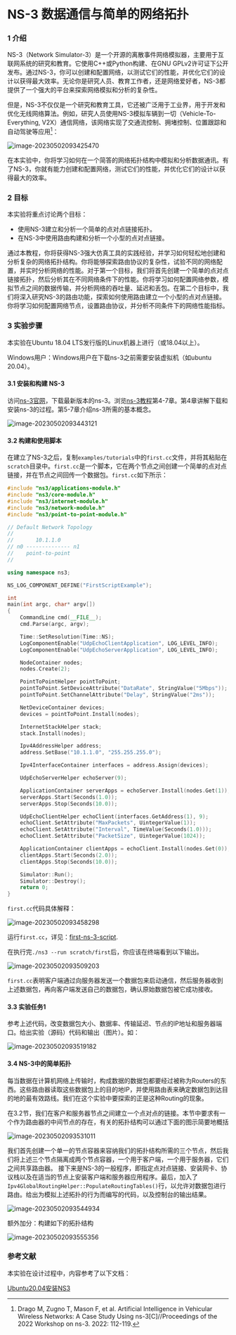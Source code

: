 # NS-3 数据通信与简单的网络拓扑

### 1 介绍

NS-3（Network Simulator-3）是一个开源的离散事件网络模拟器，主要用于互联网系统的研究和教育。它使用C++或Python构建、在GNU GPLv2许可证下公开发布。通过NS-3，你可以创建和配置网络，以测试它们的性能，并优化它们的设计以获得最大效率。无论你是研究人员、教育工作者，还是网络爱好者，NS-3都提供了一个强大的平台来探索网络模拟和分析的复杂性。

但是，NS-3不仅仅是一个研究和教育工具，它还被广泛用于工业界，用于开发和优化无线网络算法。例如，研究人员使用NS-3模拟车辆到一切（Vehicle-To-Everything, V2X）通信网络，该网络实现了交通流控制、拥堵控制、位置跟踪和自动驾驶等应用[^1]：

![image-20230502093425470](images/image-20230502093425470.png)

在本实验中，你将学习如何在一个简答的网络拓扑结构中模拟和分析数据通讯。有了NS-3，你就有能力创建和配置网络，测试它们的性能，并优化它们的设计以获得最大的效率。

### 2 目标

本实验将重点讨论两个目标：

- 使用NS-3建立和分析一个简单的点对点链接拓扑。
- 在NS-3中使用路由构建和分析一个小型的点对点链接。

通过本教程，你将获得NS-3强大仿真工具的实践经验，并学习如何轻松地创建和分析复杂的网络拓扑结构。你将能够探索路由协议的复杂性，试验不同的网络配置，并实时分析网络的性能。对于第一个目标，我们将首先创建一个简单的点对点链接拓扑，然后分析其在不同网络条件下的性能。你将学习如何配置网络参数，模拟节点之间的数据传输，并分析网络的吞吐量、延迟和丢包。在第二个目标中，我们将深入研究NS-3的路由功能，探索如何使用路由建立一个小型的点对点链接。你将学习如何配置网络节点，设置路由协议，并分析不同条件下的网络性能指标。

### 3 实验步骤

本实验在Ubuntu 18.04 LTS发行版的Linux机器上进行（或18.04以上）。

Windows用户：Windows用户在下载ns-3之前需要安装虚拟机（如ubuntu 20.04）。

#### 3.1 安装和构建 NS-3

访问[ns-3官网](https://www.nsnam.org/)，下载最新版本的ns-3。浏览[ns-3教程](https://www.nsnam.org/docs/release/3.38/tutorial/singlehtml/index.html)第4-7章。第4章讲解下载和安装ns-3的过程。第5-7章介绍ns-3所需的基本概念。

![image-20230502093443121](images/image-20230502093443121.png)

#### 3.2 构建和使用脚本

在建立了NS-3之后，复制`examples/tutorials`中的`first.cc`文件，并将其粘贴在 `scratch`目录中。`first.cc`是一个脚本，它在两个节点之间创建一个简单的点对点链接，并在节点之间回传一个数据包。`first.cc`如下所示：

```c++
#include "ns3/applications-module.h"
#include "ns3/core-module.h"
#include "ns3/internet-module.h"
#include "ns3/network-module.h"
#include "ns3/point-to-point-module.h"

// Default Network Topology
//
//       10.1.1.0
// n0 -------------- n1
//    point-to-point
//

using namespace ns3;

NS_LOG_COMPONENT_DEFINE("FirstScriptExample");

int
main(int argc, char* argv[])
{
    CommandLine cmd(__FILE__);
    cmd.Parse(argc, argv);

    Time::SetResolution(Time::NS);
    LogComponentEnable("UdpEchoClientApplication", LOG_LEVEL_INFO);
    LogComponentEnable("UdpEchoServerApplication", LOG_LEVEL_INFO);

    NodeContainer nodes;
    nodes.Create(2);

    PointToPointHelper pointToPoint;
    pointToPoint.SetDeviceAttribute("DataRate", StringValue("5Mbps"));
    pointToPoint.SetChannelAttribute("Delay", StringValue("2ms"));

    NetDeviceContainer devices;
    devices = pointToPoint.Install(nodes);

    InternetStackHelper stack;
    stack.Install(nodes);

    Ipv4AddressHelper address;
    address.SetBase("10.1.1.0", "255.255.255.0");

    Ipv4InterfaceContainer interfaces = address.Assign(devices);

    UdpEchoServerHelper echoServer(9);

    ApplicationContainer serverApps = echoServer.Install(nodes.Get(1));
    serverApps.Start(Seconds(1.0));
    serverApps.Stop(Seconds(10.0));

    UdpEchoClientHelper echoClient(interfaces.GetAddress(1), 9);
    echoClient.SetAttribute("MaxPackets", UintegerValue(1));
    echoClient.SetAttribute("Interval", TimeValue(Seconds(1.0)));
    echoClient.SetAttribute("PacketSize", UintegerValue(1024));

    ApplicationContainer clientApps = echoClient.Install(nodes.Get(0));
    clientApps.Start(Seconds(2.0));
    clientApps.Stop(Seconds(10.0));

    Simulator::Run();
    Simulator::Destroy();
    return 0;
}
```

`first.cc`代码具体解释：

![image-20230502093458298](images/image-20230502093458298.png)

运行`first.cc`，详见：[first-ns-3-script](https://www.nsnam.org/docs/release/3.38/tutorial/singlehtml/index.html#a-first-ns-3-script).

在执行完`./ns3 --run scratch/first`后，你应该在终端看到以下输出。

![image-20230502093509203](images/image-20230502093509203.png)

`first.cc`表明客户端通过向服务器发送一个数据包来启动通信，然后服务器收到上述数据包，再向客户端发送自己的数据包，确认原始数据包被它成功接收。  

#### 3.3 实验任务1

参考上述代码，改变数据包大小、数据率、传输延迟、节点的IP地址和服务器端口。给出实验（源码）代码和输出（图片）。如：

![image-20230502093519182](images/image-20230502093519182.png)

#### 3.4 NS-3中的简单拓扑

每当数据在计算机网络上传输时，构成数据的数据包都要经过被称为Routers的东西。这些路由器读取这些数据包上的目的地IP，并使用路由表来确定数据包到达目的地的最有效路线。我们在这个实验中要探索的正是这种Routing的现象。

在3.2节，我们在客户和服务器节点之间建立一个点对点的链接。本节中要求有一个作为路由器的中间节点的存在，有关的拓扑结构可以通过下面的图示简要地概括

![image-20230502093531011](images/image-20230502093531011.png)

我们首先创建一个单一的节点容器来容纳我们的拓扑结构所需的三个节点，然后我们将上述三个节点隔离成两个节点容器，一个用于客户端，一个用于服务器，它们之间共享路由器。 接下来是NS-3的一般程序，即指定点对点链接、安装网卡、协议栈以及在适当的节点上安装客户端和服务器应用程序。最后，加入了`Ipv4GlobalRoutingHelper::PopulateRoutingTables()`行，以允许对数据包进行路由。给出为模拟上述拓扑的行为而编写的代码，以及控制台的输出结果。

![image-20230502093544934](images/image-20230502093544934.png)

额外加分：构建如下的拓扑结构

![image-20230502093555356](images/image-20230502093555356.png)

### 参考文献

[^1]:Drago M, Zugno T, Mason F, et al. Artificial Intelligence in Vehicular Wireless Networks: A Case Study Using ns-3[C]//Proceedings of the 2022 Workshop on ns-3. 2022: 112-119.

本实验在设计过程中，内容参考了以下文档：

[Ubuntu20.04安装NS3](https://blog.csdn.net/qq_53273581/article/details/124848777)